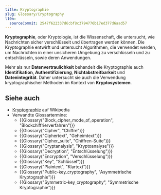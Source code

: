 ```yaml
---
title: Kryptographie
slug: Glossary/Cryptography
l10n:
  sourceCommit: 2547f622337d6cbf8c3794776b17ed377d6aad57
---
```


**Kryptographie**, oder Kryptologie, ist die Wissenschaft, die untersucht, wie Nachrichten sicher verschlüsselt und übertragen werden können. Die Kryptographie entwirft und untersucht Algorithmen, die verwendet werden, um Nachrichten in einer unsicheren Umgebung zu verschlüsseln und zu entschlüsseln, sowie deren Anwendungen.

Mehr als nur **Datenvertraulichkeit** behandelt die Kryptographie auch **Identifikation**, **Authentifizierung**, **Nichtabstreitbarkeit** und **Datenintegrität**. Daher untersucht sie auch die Verwendung kryptographischer Methoden im Kontext von **Kryptosystemen**.

## Siehe auch

- [Kryptographie](https://en.wikipedia.org/wiki/Cryptography) auf Wikipedia
- Verwandte Glossartermine:
  - {{Glossary("Block_cipher_mode_of_operation", "Blockchiffrierverfahren")}}
  - {{Glossary("Cipher", "Chiffre")}}
  - {{Glossary("Ciphertext", "Geheimtext")}}
  - {{Glossary("Cipher_suite", "Chiffren-Suite")}}
  - {{Glossary("Cryptanalysis", "Kryptoanalyse")}}
  - {{Glossary("Decryption", "Entschlüsselung")}}
  - {{Glossary("Encryption", "Verschlüsselung")}}
  - {{Glossary("Key", "Schlüssel")}}
  - {{Glossary("Plaintext", "Klartext")}}
  - {{Glossary("Public-key_cryptography", "Asymmetrische Kryptographie")}}
  - {{Glossary("Symmetric-key_cryptography", "Symmetrische Kryptographie")}}
